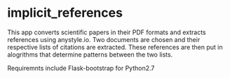 # implicit_references
This app converts scientific papers in their PDF formats and extracts references using anystyle.io.
Two documents are chosen and their respective lists of citations are extracted.
These references are then put in alogrithms that determine patterns between the two lists.

Requiremnts include Flask-bootstrap for Python2.7
